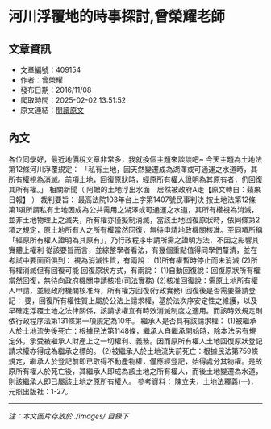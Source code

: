 # 河川浮覆地的時事探討,曾榮耀老師

## 文章資訊
- 文章編號：409154
- 作者：曾榮耀
- 發布日期：2016/11/08
- 爬取時間：2025-02-02 13:51:52
- 原文連結：[閱讀原文](https://real-estate.get.com.tw/Columns/detail.aspx?no=409154)

## 內文
各位同學好，最近地價稅文章非常多，我就換個主題來談談吧~
今天主題為土地法第12條河川浮覆規定：
「私有土地，因天然變遷成為湖澤或可通運之水道時，其所有權視為消滅。前項土地，回復原狀時，經原所有權人證明為其原有者，仍回復其所有權。」
相關新聞（
阿嬤的土地浮出水面　居然被政府A走【原文轉自：蘋果日報】
）
裁判要旨：
最高法院103年台上字第1407號民事判決
按土地法第12條第1項所謂私有土地因成為公共需用之湖澤或可通運之水道，其所有權視為消滅，並非土地物理上之滅失，所有權亦僅擬制消滅，當該土地回復原狀時，依同條第2項之規定，原土地所有人之所有權當然回復，無待申請地政機關核准。至同項所稱「經原所有權人證明為其原有」，乃行政程序申請所需之證明方法，不因之影響其實體上權利
從該要旨而言，並綜整學者看法，有幾個重點值得同學們釐清，並在考試中要面面俱到：
視為消滅性質，有兩說：
(1)所有權暫時停止而未消滅
(2)所有權消滅但有回復可能
回復原狀方式，有兩說：
(1)自動回復說：回復原狀所有權當然回復，無待向政府機關申請核准(司法實務)
(2)核准回復說：需原土地所有權人申請，並經政府機關核准時，所有權方回復(行政實務)
回復後是否需要聲請登記：
要，回復所有權性質上屬於公法上請求權，基於法次序安定性之維護，以及早確定浮覆土地之法律關係，該請求權宜有時效消滅制度之適用。而該時效規定則依行政程序法第131條第一項規定為10年。
繼承人是否具有該請求權：
(1)被繼承人於土地流失後死亡：根據民法第1148條，繼承人自繼承開始時，除本法另有規定外，承受被繼承人財產上之一切權利、義務。因而原所有權人土地回復原狀登記請求權亦得成為繼承之標的。
(2)被繼承人於土地流失前死亡：根據民法第759條規定，繼承人於登記前即已取得不動產物權，僅應經登記，始得處分其物權。是故原所有權人於死亡後，其繼承人即成為該土地之所有權人，而後土地變遷為水道，則該繼承人即已屬該土地之原所有權人。
參考資料：
陳立夫，土地法釋義(一)，元照出版社：1-27。

---
*注：本文圖片存放於 ./images/ 目錄下*
